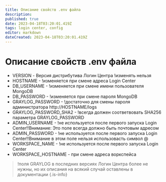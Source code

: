 ```yaml
---
title: Описание свойств .env файла
description: 
published: true
date: 2023-04-18T03:20:01.419Z
tags: login center, config
editor: markdown
dateCreated: 2023-04-18T03:20:01.419Z
---
```


# Описание свойств .env файла

- VERSION - Версия дистрибутива Логин Центра !изменять нельзя
- HOSTNAME - !изменяется при смене адреса Login Center
- DB_USERNAME - !изменяется при смене имени пользователя MongoDB
- DB_PASSWORD - !изменяется при смене пароля MongoDB
- GRAYLOG_PASSWORD - !достаточно для смены пароля администратора http://HOSTNAME/logs 
- GRAYLOG_PASSWORD_SHA2 - !всегда должен соответвовать SHA256 параметра GRAYLOG_PASSWORD
- ADMIN_USERNAME - !не используется после первого запуска Login Center!!Внимание: Это поле всегда должно быть почтовым адресом
- ADMIN_PASSWORD - !не используется после первого запуска Login Center!!Внимание в этом поле нельзя использовасть символ @
- WORKSPACE_NAME - !не используется после первого запуска Login Center
- WORKSPACE_HOSTNAME - при смене адреса воркспейса

> !поля GRAYLOG в последних версиях Логин Центра более не нужны, но их описания на всякий случай оставлены в документации
{.is-info}